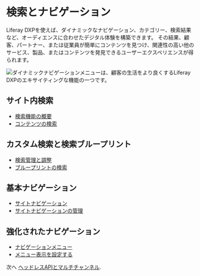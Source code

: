 # 検索とナビゲーション

Liferay DXPを使えば、ダイナミックなナビゲーション、カテゴリー、検索結果など、オーディエンスに合わせたデジタル体験を構築できます。 その結果、顧客、パートナー、または従業員が簡単にコンテンツを見つけ、関連性の高い他のサービス、製品、またはコンテンツを発見できるユーザーエクスペリエンスが得られます。

![ダイナミックナビゲーションメニューは、顧客の生活をより良くするLiferay DXPのエキサイティングな機能の一つです。](./search-and-navigation/images/01.png)

## サイト内検索

* [検索機能の概要](https://learn.liferay.com/w/dxp/using-search/getting-started/search-overview)
* [コンテンツの検索](https://learn.liferay.com/w/dxp/using-search/getting-started/searching-for-content)

## カスタム検索と検索ブループリント

* [検索管理と調整](https://learn.liferay.com/w/dxp/using-search/search-administration-and-tuning)
* [ブループリントの検索](https://learn.liferay.com/w/dxp/using-search/liferay-enterprise-search/search-experiences/search-blueprints)

## 基本ナビゲーション

* [サイトナビゲーション](https://learn.liferay.com/w/dxp/site-building/site-navigation)
* [サイトナビゲーションの管理](https://learn.liferay.com/w/dxp/site-building/site-navigation/managing-site-navigation)

## 強化されたナビゲーション

* [ナビゲーションメニュー](https://learn.liferay.com/w/dxp/site-building/site-navigation/using-the-navigation-menus-application)
* [メニュー表示を設定する](https://learn.liferay.com/w/dxp/site-building/site-navigation/configuring-menu-displays)

次へ [ヘッドレスAPIとマルチチャンネル](./headless-apis-and-multichannel.md).
